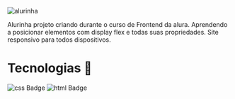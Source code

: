 


![alurinha](https://imgur.com/lkbAsAk.png)

Alurinha projeto criando durante o curso de Frontend da alura. Aprendendo a posicionar elementos com display flex e todas suas propriedades. Site responsivo para todos 
dispositivos. 






# Tecnologias  🚀

![css Badge](https://img.shields.io/badge/css3%20-%231572B6.svg?&style=for-the-badge&logo=css3&logoColor=white)
![html Badge](https://img.shields.io/badge/html5%20-%23E34F26.svg?&style=for-the-badge&logo=html5&logoColor=white)






